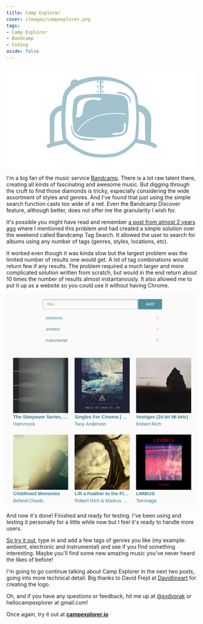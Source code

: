 ```yaml
---
title: Camp Explorer
cover: /images/campexplorer.png
tags:
- Camp Explorer
- Bandcamp
- Coding
aside: false
---
```


[![noBorderImage](/images/campexplorer.png)](/images/campexplorer.png)

I'm a big fan of the music service [Bandcamp](http://bandcamp.com). There is a lot raw talent there, creating all kinds of fascinating and awesome music. But digging through the cruft to find those diamonds is tricky, especially considering the wide assortment of styles and genres. And I've found that just using the simple search function casts too wide of a net. Even the Bandcamp Discover feature, although better, does not offer me the granularity I wish for.

It's possible you might have read and remember [a post from almost 2 years ago](http://svdvorak.github.io/2015/10/01/Tagging_along.html) where I mentioned this problem and had created a simple solution over the weekend called Bandcamp Tag Search. It allowed the user to search for albums using any number of tags (genres, styles, locations, etc).


It worked even though it was kinda slow but the largest problem was the limited number of results one would get. A lot of tag combinations would return few if any results. The problem required a much larger and more complicated solution written from scratch, but would in the end return about 10 times the number of results almost instantanously. It also allowed me to put it up as a website so you could use it without having Chrome.

[![noBorderImage](/images/campexplorer_screenshot.png)](/images/campexplorer.png)

And now it's done! Finished and ready for testing. I've been using and testing it personally for a little while now but I feel it's ready to handle more users.

[So try it out](http://campexplorer.io), type in and add a few tags of genres you like (my example: ambient, electronic and instrumental) and see if you find something interesting. Maybe you'll find some new amazing music you've never heard the likes of before!

I'm going to go continue talking about Camp Explorer in the next two posts, going into more technical detail. Big thanks to David Frejd at [Davidlineart](http://davidlineart.com/) for creating the logo.

Oh, and if you have any questions or feedback, hit me up at [@svdvorak](https://twitter.com/svdvorak) or hellocampexplorer at gmail.com!


Once again, try it out at **[campexplorer.io](http://campexplorer.io)**
